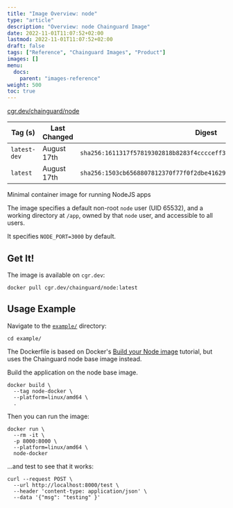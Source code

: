```yaml
---
title: "Image Overview: node"
type: "article"
description: "Overview: node Chainguard Image"
date: 2022-11-01T11:07:52+02:00
lastmod: 2022-11-01T11:07:52+02:00
draft: false
tags: ["Reference", "Chainguard Images", "Product"]
images: []
menu:
  docs:
    parent: "images-reference"
weight: 500
toc: true
---
```


[cgr.dev/chainguard/node](https://github.com/chainguard-images/images/tree/main/images/node)

| Tag (s)       | Last Changed | Digest                                                                    |
|---------------|--------------|---------------------------------------------------------------------------|
|  `latest-dev` | August 17th  | `sha256:1611317f57819302818b8283f4cccceff3d1180ca6c2a64944a0916fb4f57daa` |
|  `latest`     | August 17th  | `sha256:1503cb6568807812370f77f0f2dbe416291c1f6e24eff555c1fb92165899bb86` |



Minimal container image for running NodeJS apps

The image specifies a default non-root `node` user (UID 65532), and a working directory at `/app`, owned by that `node` user, and accessible to all users.

It specifies `NODE_PORT=3000` by default.

## Get It!

The image is available on `cgr.dev`:

```
docker pull cgr.dev/chainguard/node:latest
```

## Usage Example

Navigate to the [`example/`](https://github.com/chainguard-images/images/tree/main/images/node/example) directory:

```
cd example/
```

The Dockerfile is based on Docker's [Build your Node image](https://docs.docker.com/language/nodejs/build-images/) tutorial, but uses the Chainguard node base image instead.

Build the application on the node base image.

```
docker build \
  --tag node-docker \
  --platform=linux/amd64 \
  .
```

Then you can run the image:

```
docker run \
  --rm -it \
  -p 8000:8000 \
  --platform=linux/amd64 \
  node-docker
```

...and test to see that it works:

```
curl --request POST \
  --url http://localhost:8000/test \
  --header 'content-type: application/json' \
  --data '{"msg": "testing" }'
```

